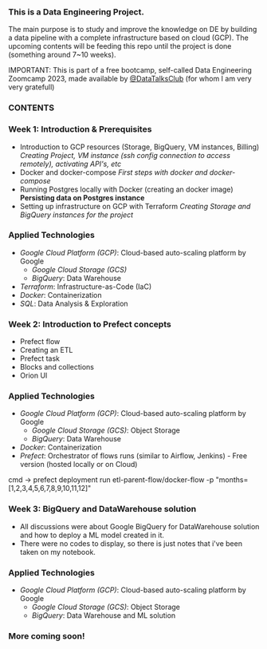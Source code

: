 <h3>This is a Data Engineering Project.</h3>

<p>The main purpose is to study and improve the knowledge on DE by building a data pipeline with a complete infrastructure based on cloud (GCP).
The upcoming contents will be feeding this repo until the project is done (something around 7~10 weeks).</p>

IMPORTANT:
This is part of a free bootcamp, self-called Data Engineering Zoomcamp 2023, made available by [@DataTalksClub](https://github.com/DataTalksClub/data-engineering-zoomcamp/) (for whom I am very very gratefull)

### CONTENTS ###

### Week 1: Introduction & Prerequisites

* Introduction to GCP resources (Storage, BigQuery, VM instances, Billing)
  *Creating Project, VM instance (ssh config connection to access remotely), activating API's, etc*
* Docker and docker-compose
  *First steps with docker and docker-compose*
* Running Postgres locally with Docker (creating an docker image)
  **Persisting data on Postgres instance**
* Setting up infrastructure on GCP with Terraform
  *Creating Storage and BigQuery instances for the project*

### Applied Technologies
* *Google Cloud Platform (GCP)*: Cloud-based auto-scaling platform by Google
  * *Google Cloud Storage (GCS)*
  * *BigQuery*: Data Warehouse
* *Terraform*: Infrastructure-as-Code (IaC)
* *Docker*: Containerization
* *SQL*: Data Analysis & Exploration

### Week 2: Introduction to Prefect concepts

* Prefect flow
* Creating an ETL
* Prefect task
* Blocks and collections
* Orion UI

### Applied Technologies
* *Google Cloud Platform (GCP)*: Cloud-based auto-scaling platform by Google
  * *Google Cloud Storage (GCS)*: Object Storage
  * *BigQuery*: Data Warehouse
* *Docker*: Containerization
* *Prefect*: Orchestrator of flows runs (similar to Airflow, Jenkins) - Free version (hosted locally or on Cloud)

 cmd -> prefect deployment run etl-parent-flow/docker-flow -p "months=[1,2,3,4,5,6,7,8,9,10,11,12]"


### Week 3: BigQuery and DataWarehouse solution

* All discussions were about Google BigQuery for DataWarehouse solution and how to deploy a ML model created in it.
* There were no codes to display, so there is just notes that i've been taken on my notebook. 

### Applied Technologies
* *Google Cloud Platform (GCP)*: Cloud-based auto-scaling platform by Google
  * *Google Cloud Storage (GCS)*: Object Storage
  * *BigQuery*: Data Warehouse and ML solution

  

### More coming soon!